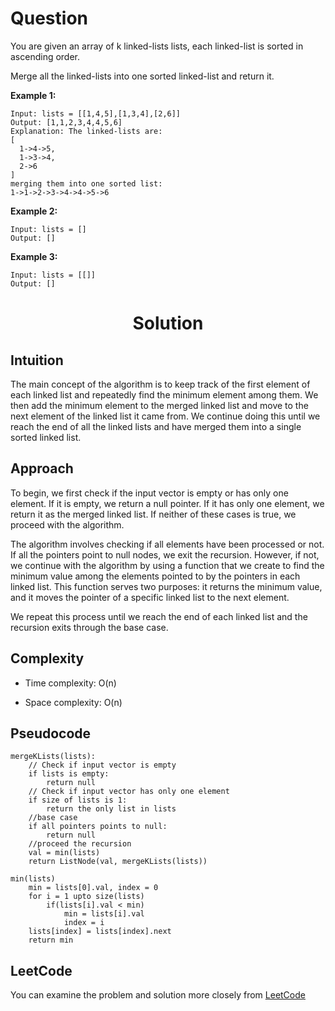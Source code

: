 # Question
You are given an array of k linked-lists lists, each linked-list is sorted in ascending order.

Merge all the linked-lists into one sorted linked-list and return it.

**Example 1:**<br/>
```
Input: lists = [[1,4,5],[1,3,4],[2,6]]
Output: [1,1,2,3,4,4,5,6]
Explanation: The linked-lists are:
[
  1->4->5,
  1->3->4,
  2->6
]
merging them into one sorted list:
1->1->2->3->4->4->5->6
```
**Example 2:**<br/>
```
Input: lists = []
Output: []
```
**Example 3:**<br/>
```
Input: lists = [[]]
Output: []
```

<h1 align="center">Solution</h1>

## Intuition
The main concept of the algorithm is to keep track of the first element of each linked list and repeatedly find the minimum element among them. We then add the minimum element to the merged linked list and move to the next element of the linked list it came from. We continue doing this until we reach the end of all the linked lists and have merged them into a single sorted linked list.

## Approach
To begin, we first check if the input vector is empty or has only one element. If it is empty, we return a null pointer. If it has only one element, we return it as the merged linked list. If neither of these cases is true, we proceed with the algorithm.

The algorithm involves checking if all elements have been processed or not. If all the pointers point to null nodes, we exit the recursion. However, if not, we continue with the algorithm by using a function that we create to find the minimum value among the elements pointed to by the pointers in each linked list. This function serves two purposes: it returns the minimum value, and it moves the pointer of a specific linked list to the next element.

We repeat this process until we reach the end of each linked list and the recursion exits through the base case.

## Complexity
- Time complexity: O(n)

- Space complexity: O(n)

## Pseudocode
```
mergeKLists(lists):
    // Check if input vector is empty
    if lists is empty:
        return null
    // Check if input vector has only one element
    if size of lists is 1:
        return the only list in lists
    //base case
    if all pointers points to null:
        return null
    //proceed the recursion
    val = min(lists)
    return ListNode(val, mergeKLists(lists))

min(lists)
    min = lists[0].val, index = 0
    for i = 1 upto size(lists)
        if(lists[i].val < min)
            min = lists[i].val
            index = i
    lists[index] = lists[index].next
    return min
```

## LeetCode
You can examine the problem and solution more closely from [LeetCode](https://leetcode.com/problems/merge-k-sorted-lists/solutions/3290230/easy-recursion-solution/)